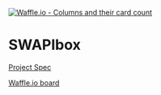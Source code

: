 [![Waffle.io - Columns and their card count](https://badge.waffle.io/AdamMescher/SWAPIbox.png?columns=all)](https://waffle.io/AdamMescher/SWAPIbox?utm_source=badge)
# SWAPIbox

[Project Spec](http://frontend.turing.io/projects/swapi-box.html)

[Waffle.io board](https://waffle.io/AdamMescher/SWAPIbox)
